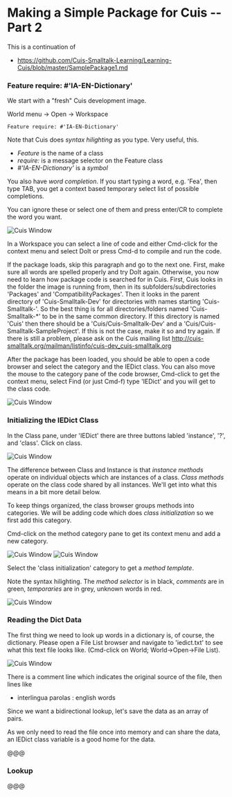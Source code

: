 Making a Simple Package for Cuis -- Part 2
================================

This is a continuation of
- https://github.com/Cuis-Smalltalk-Learning/Learning-Cuis/blob/master/SamplePackage1.md

### Feature require: #'IA-EN-Dictionary'

We start with a "fresh" Cuis development image.

World menu -> Open -> Workspace

````Smalltalk
Feature require: #'IA-EN-Dictionary'
````

Note that Cuis does _syntax hilighting_ as you type.  Very useful, this.

- _Feature_ is the name of a class
- _require:_ is a message selector on the Feature class
- _#'IA-EN-Dictionary'_ is a _symbol_

You also have _word completion_.  If you start typing a word, e.g. 'Fea', then type TAB, you get a context based temporary select list of possible completions.

You can ignore these or select one of them and press enter/CR to complete the word you want.

![Cuis Window](SamplePkg/Sample-Package-026.png)

In a Workspace you can select a line of code and either Cmd-click for the context menu and select DoIt or press Cmd-d to compile and run the code.

If the package loads, skip this paragraph and go to the next one.  First, make sure all words are spelled properly and try DoIt again.  Otherwise, you now need to learn how package code is searched for in Cuis. First, Cuis looks in the folder the image is running from, then in its subfolders/subdirectories 'Packages' and 'CompatibilityPackages'.  Then it looks in the parent directory of 'Cuis-Smalltalk-Dev' for directories with names starting 'Cuis-Smalltalk-'.  So the best thing is for all directories/folders named 'Cuis-Smalltalk-*' to be in the same common directory.  If this directory is named 'Cuis' then there should be a 'Cuis/Cuis-Smalltalk-Dev' and a 'Cuis/Cuis-Smalltalk-SampleProject'.  If this is not the case, make it so and try again.  If there is still a problem, please ask on the Cuis mailing list http://cuis-smalltalk.org/mailman/listinfo/cuis-dev_cuis-smalltalk.org

After the package has been loaded, you should be able to open a code browser and select the category and the IEDict class.  You can also move the mouse to the category pane of the code browser, Cmd-click to get the context menu, select Find (or just Cmd-f) type 'IEDict' and you will get to the class code.

![Cuis Window](SamplePkg/Sample-Package-027.png)

### Initializing the IEDict Class

In the Class pane, under 'IEDict' there are three buttons labled 'instance', '?', and 'class'.  Click on class.

![Cuis Window](SamplePkg/Sample-Package-028.png)

The difference between Class and Instance is that _instance methods_ operate on individual objects which are instances of a class.  _Class methods_ operate on the class code shared by all instances.  We'll get into what this means in a bit more detail below.

To keep things organized, the class browser groups methods into categories.  We will be adding code which does _class initialization_ so we first add this category.

Cmd-click on the method category pane to get its context menu and add a new category.

![Cuis Window](SamplePkg/Sample-Package-029.png)
![Cuis Window](SamplePkg/Sample-Package-030.png)

Select the 'class initialization' category to get a _method template_.  

Note the syntax hilighting.  The _method selector_ is in black, _comments_ are in green, _temporaries_ are in grey, unknown words in red.


![Cuis Window](SamplePkg/Sample-Package-031.png)


### Reading the Dict Data

The first thing we need to look up words in a dictionary is, of course, the dictionary.  Please open a File List browser and navigate to 'iedict.txt' to see what this text file looks like.  (Cmd-click on World; World->Open->File List).

![Cuis Window](SamplePkg/Sample-Package-032.png)

There is a comment line which indicates the original source of the file, then lines like
- interlingua parolas : english words

Since we want a bidirectional lookup, let's save the data as an array of pairs.

As we only need to read the file once into memory and can share the data, an IEDict class variable is a good home for the data.

@@@

### Lookup


@@@
